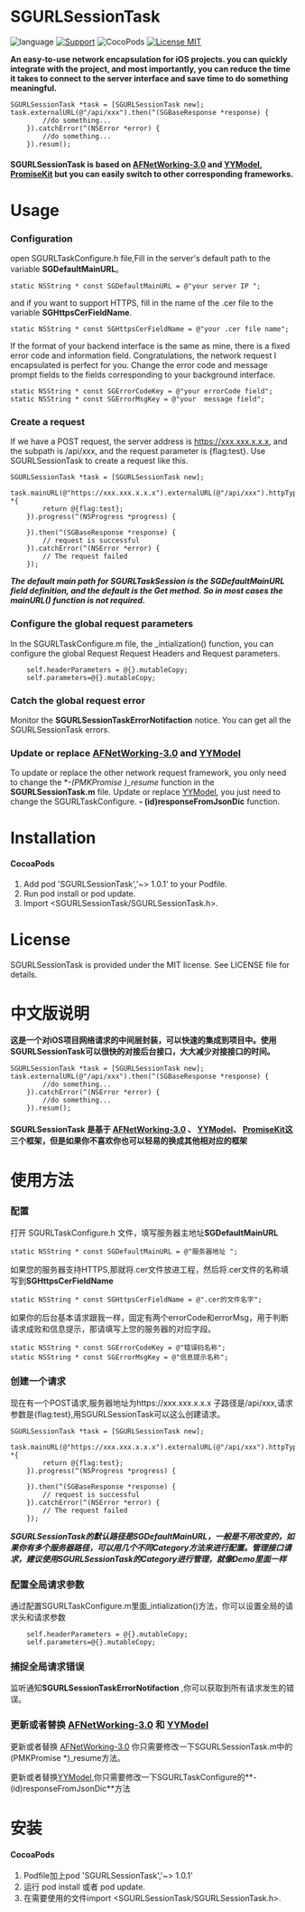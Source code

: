 # SGURLSessionTask

   ![language](https://img.shields.io/badge/language-Object--C-orange.svg) [![Support](https://img.shields.io/badge/support-iOS%208.0%2B%20-blue.svg?style=flat)](https://www.apple.com/nl/ios/)&nbsp;![CocoPods](https://img.shields.io/badge/cocopods-v1.3-green.svg)&nbsp;[![License MIT](https://img.shields.io/badge/license-MIT-green.svg?style=flat)](https://github.com/sylphghost/SGURLSessionTask/blob/master/LICENSE)&nbsp;

**An easy-to-use network encapsulation for iOS projects. you can quickly integrate with the project, and most importantly, you can reduce the time it takes to connect to the server interface and save time to do something meaningful.**

```
SGURLSessionTask *task = [SGURLSessionTask new];
task.externalURL(@"/api/xxx").then(^(SGBaseResponse *response) {
        //do something...
    }).catchError(^(NSError *error) {
        //do something...
    }).resum();

```
#### **SGURLSessionTask is based on [AFNetWorking-3.0](https://github.com/AFNetworking/AFNetworking) and [YYModel](https://github.com/ibireme/YYModel), [PromiseKit](https://github.com/mxcl/PromiseKit) but you can easily switch to other corresponding frameworks.**





# Usage
### Configuration
open SGURLTaskConfigure.h file,Fill in the server's default path to the variable **SGDefaultMainURL**。

```
static NSString * const SGDefaultMainURL = @"your server IP ";
```

 and if you want to support HTTPS, fill in the name of the .cer file to the variable **SGHttpsCerFieldName**.

```
static NSString * const SGHttpsCerFieldName = @"your .cer file name";
```
If the format of your backend interface is the same as mine, there is a fixed error code and information field. Congratulations, the network request I encapsulated is perfect for you.
Change the error code and message prompt fields to the fields corresponding to your background interface.

```
static NSString * const SGErrorCodeKey = @"your errorCode field";
static NSString * const SGErrorMsgKey = @"your  message field";
```

### Create a request
If we have a POST request, the server address is https://xxx.xxx.x.x.x, and the subpath is /api/xxx, and the request parameter is {flag:test}. Use SGURLSessionTask to create a request like this.

```
SGURLSessionTask *task = [SGURLSessionTask new];

task.mainURL(@"https://xxx.xxx.x.x.x").externalURL(@"/api/xxx").httpType(POST).parameters(^NSDictionary *{
        return @{flag:test};
    }).progress(^(NSProgress *progress) {
        
    }).then(^(SGBaseResponse *response) {
        // request is successful
    }).catchError(^(NSError *error) {
        // The request failed
    });
```
***The default main path for SGURLTaskSession is the SGDefaultMainURL field definition, and the default is the Get method. So in most cases the mainURL() function is not required.***


### Configure the global request parameters
In the SGURLTaskConfigure.m file, the _intialization() function, you can configure the global Request Request Headers and Request parameters.

```
    self.headerParameters = @{}.mutableCopy;
    self.parameters=@{}.mutableCopy;
```
### Catch the global request error
Monitor the **SGURLSessionTaskErrorNotifaction** notice. You can get all the SGURLSessionTask errors.
### Update or replace [AFNetWorking-3.0](https://github.com/AFNetworking/AFNetworking) and [YYModel](https://github.com/ibireme/YYModel)
To update or replace the other network request framework, you only need to change the **-(PMKPromise *)_resume** function in the **SGURLSessionTask.m** file.
Update or replace [YYModel](https://github.com/ibireme/YYModel), you just need to change the SGURLTaskConfigure.
**- (id)responseFromJsonDic** function. 
# Installation
#### CocoaPods
1. Add pod 'SGURLSessionTask','~> 1.0.1' to your Podfile.
2. Run pod install or pod update.
3. Import \<SGURLSessionTask/SGURLSessionTask.h\>.

# License
SGURLSessionTask is provided under the MIT license. See LICENSE file for details.

# 中文版说明
**这是一个对iOS项目网络请求的中间层封装，可以快速的集成到项目中。使用SGURLSessionTask可以很快的对接后台接口，大大减少对接接口的时间。**

```
SGURLSessionTask *task = [SGURLSessionTask new];
task.externalURL(@"/api/xxx").then(^(SGBaseResponse *response) {
        //do something...
    }).catchError(^(NSError *error) {
        //do something...
    }).resum();

```
#### **SGURLSessionTask 是基于 [AFNetWorking-3.0](https://github.com/AFNetworking/AFNetworking) 、 [YYModel](https://github.com/ibireme/YYModel)、 [PromiseKit](https://github.com/mxcl/PromiseKit)这三个框架，但是如果你不喜欢你也可以轻易的换成其他相对应的框架**
# 使用方法
### 配置
打开 SGURLTaskConfigure.h 文件，填写服务器主地址**SGDefaultMainURL**

```
static NSString * const SGDefaultMainURL = @"服务器地址 ";
```
如果您的服务器支持HTTPS,那就将.cer文件放进工程，然后将.cer文件的名称填写到**SGHttpsCerFieldName**

```
static NSString * const SGHttpsCerFieldName = @".cer的文件名字";
```
如果你的后台基本请求跟我一样，固定有两个errorCode和errorMsg，用于判断请求成败和信息提示，那请填写上您的服务器的对应字段。

```
static NSString * const SGErrorCodeKey = @"错误码名称";
static NSString * const SGErrorMsgKey = @"信息提示名称";
```

### 创建一个请求
现在有一个POST请求,服务器地址为https://xxx.xxx.x.x.x 子路径是/api/xxx,请求参数是{flag:test},用SGURLSessionTask可以这么创建请求。

```
SGURLSessionTask *task = [SGURLSessionTask new];

task.mainURL(@"https://xxx.xxx.x.x.x").externalURL(@"/api/xxx").httpType(POST).parameters(^NSDictionary *{
        return @{flag:test};
    }).progress(^(NSProgress *progress) {
        
    }).then(^(SGBaseResponse *response) {
        // request is successful
    }).catchError(^(NSError *error) {
        // The request failed
    });
```
***SGURLSessionTask的默认路径是SGDefaultMainURL，一般是不用改变的，如果你有多个服务器路径，可以用几个不同Category方法来进行配置。管理接口请求，建议使用SGURLSessionTask的Category进行管理，就像Demo里面一样***


### 配置全局请求参数
通过配置SGURLTaskConfigure.m里面_intialization()方法，你可以设置全局的请求头和请求参数

```
    self.headerParameters = @{}.mutableCopy;
    self.parameters=@{}.mutableCopy;
```
### 捕捉全局请求错误
监听通知**SGURLSessionTaskErrorNotifaction** ,你可以获取到所有请求发生的错误。

### 更新或者替换 [AFNetWorking-3.0](https://github.com/AFNetworking/AFNetworking) 和 [YYModel](https://github.com/ibireme/YYModel)
更新或者替换 [AFNetWorking-3.0](https://github.com/AFNetworking/AFNetworking) 你只需要修改一下SGURLSessionTask.m中的(PMKPromise *)_resume方法。

更新或者替换[YYModel](https://github.com/ibireme/YYModel),你只需要修改一下SGURLTaskConfigure的**- (id)responseFromJsonDic**方法
# 安装
#### CocoaPods

1. Podfile加上pod 'SGURLSessionTask','~> 1.0.1'
2. 运行 pod install 或者 pod update.
3. 在需要使用的文件import \<SGURLSessionTask/SGURLSessionTask.h\>.


